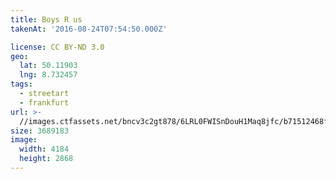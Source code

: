 ```yaml
---
title: Boys R us
takenAt: '2016-08-24T07:54:50.000Z'

license: CC BY-ND 3.0
geo:
  lat: 50.11903
  lng: 8.732457
tags:
  - streetart
  - frankfurt
url: >-
  //images.ctfassets.net/bncv3c2gt878/6LRL0FWISnDouH1Maq8jfc/b71512468f102adb3b9c99217e61501e/boys-r-us_29119176391_o
size: 3689183
image:
  width: 4184
  height: 2868
---
```

